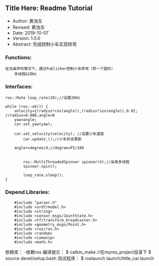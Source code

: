 ## Title Here: Readme Tutorial

- Author: 黄浩东
- Revised: 黄浩东
- Date: 2019-10-07 
- Version: 1.0.0
- Abstract: 完成控制小车实现转弯 

### Functions:
	在无噪声的情况下，通过Publisher控制小车转弯（转一个圆形） 
        多线程&20Hz
### Interfaces:

    ros::Rate loop_rate(20);//设置20Hz 

    while (ros::ok()) {
	    velocity={(radius*cos(angle)),(radius*sin(angle)),0.0}; //radius=0.008,angle=0
	    yaw=angle; 
	    car.set_yaw(yaw);
	    
	    car.set_velocity(velocity); //设置小车速度
            car.update_();//小车状态更新
	    
	    angle+=degree/4;//degree=PI/180
	    

            ros::MultiThreadedSpinner spinner(4);//采用多线程
            spinner.spin();

            loop_rate.sleep();
    }
        
### Depend Libraries:
        #include "parser.h"
        #include <urdf/model.h>
        #include <string>
        #include <sensor_msgs/JointState.h>
        #include <tf/transform_broadcaster.h>
        #include <geometry_msgs/Point.h>
        #include <ros/ros.h>
        #include <random>
        #include <iomanip>
        #include <math.h>

依赖库：
        -依赖ros 
编译提示：
        $ catkin_make //在myros_project目录下 
        $ source devel/setup.bash 
测试程序：
        $ roslaunch launch/little_car.launch
